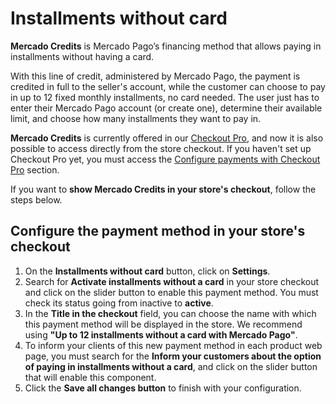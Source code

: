 # Installments without card

**Mercado Credits** is Mercado Pago’s financing method that allows paying in installments without having a card.

With this line of credit, administered by Mercado Pago, the payment is credited in full to the seller's account, while the customer can choose to pay in up to 12 fixed monthly installments, no card needed. The user just has to enter their Mercado Pago account (or create one), determine their available limit, and choose how many installments they want to pay in.
 
**Mercado Credits** is currently offered in our [Checkout Pro](/developers/en/docs/checkout-pro/landing), and now it is also possible to access directly from the store checkout. If you haven't set up Checkout Pro yet, you must access the [Configure payments with Checkout Pro](/developers/en/docs/nuvemshop/payments-configuration/checkout-pro) section.

If you want to **show Mercado Credits in your store's checkout**, follow the steps below.

## Configure the payment method in your store's checkout

1. On the **Installments without card** button, click on **Settings**.
2. Search for **Activate installments without a card** in your store checkout and click on the slider button to enable this payment method. You must check its status going from inactive to **active**.
3. In the **Title in the checkout** field, you can choose the name with which this payment method will be displayed in the store. We recommend using **"Up to 12 installments without a card with Mercado Pago"**.
4. To inform your clients of this new payment method in each product web page, you must search for the **Inform your customers about the option of paying in installments without a card**, and click on the slider button that will enable this component.
5. Click the **Save all changes button** to finish with your configuration.